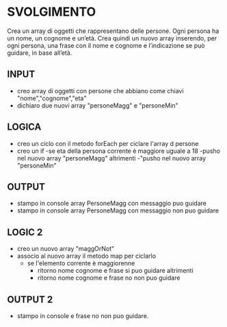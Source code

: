 # SVOLGIMENTO
Crea un array di oggetti che rappresentano delle persone.
Ogni persona ha un nome, un cognome e un’età.
Crea quindi un nuovo array inserendo, per ogni persona, una frase con il nome e cognome e l’indicazione se può guidare, in base all’età.

## INPUT
- creo array di oggetti con persone che abbiano come chiavi "nome","cognome","eta"
- dichiaro due nuovi array "personeMagg" e "personeMin" 

## LOGICA
- creo un ciclo con il metodo forEach per ciclare l'array d persone
- creo un if
    -se eta della persona corrente è maggiore uguale a 18
        -pusho nel nuovo array "personeMagg"
    altrimenti
        -"pusho nel nuovo array "personeMin"
## OUTPUT
- stampo in console array PersoneMagg con messaggio  puo guidare
- stampo in console array PersoneMagg con messaggio  non puo guidare

## LOGIC 2
- creo un nuovo array "maggOrNot"
- associo al nuovo array il metodo map per ciclarlo
    - se l'elemento corrente è maggiorenne
        - ritorno nome cognome e frase si puo guidare
    altrimenti
        - ritorno nome cognome e frase no non puo guidare

## OUTPUT 2
- stampo in console e frase no non puo guidare.